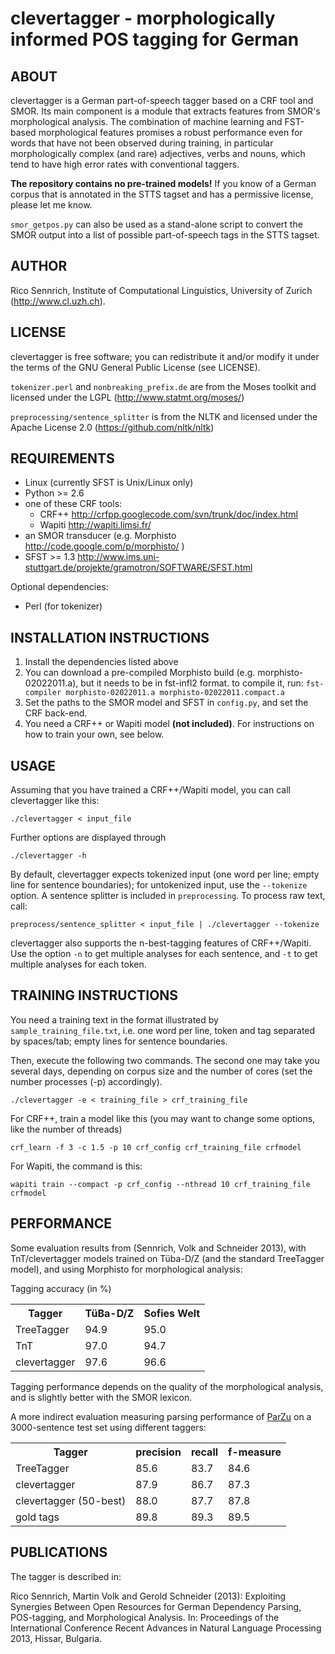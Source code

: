 clevertagger - morphologically informed POS tagging for German
==============================================================

ABOUT
-----

clevertagger is a German part-of-speech tagger based on a CRF tool and SMOR.
Its main component is a module that extracts features from SMOR's morphological analysis.
The combination of machine learning and FST-based morphological features promises a robust performance even for words that have not been observed during training,
in particular morphologically complex (and rare) adjectives, verbs and nouns, which tend to have high error rates with conventional taggers.

**The repository contains no pre-trained models!**
If you know of a German corpus that is annotated in the STTS tagset and has a permissive license, please let me know.

`smor_getpos.py` can also be used as a stand-alone script to convert the SMOR output into a list of possible part-of-speech tags in the STTS tagset.

AUTHOR
------

Rico Sennrich, Institute of Computational Linguistics, University of Zurich (http://www.cl.uzh.ch).


LICENSE
-------

clevertagger is free software; you can redistribute it and/or modify it under the terms of the GNU General Public License (see LICENSE).

`tokenizer.perl` and `nonbreaking_prefix.de` are from the Moses toolkit and licensed under the LGPL (http://www.statmt.org/moses/)

`preprocessing/sentence_splitter` is from the NLTK and licensed under the Apache License 2.0 (https://github.com/nltk/nltk)


REQUIREMENTS
------------

- Linux (currently SFST is Unix/Linux only)
- Python >= 2.6
- one of these CRF tools:
  - CRF++ http://crfpp.googlecode.com/svn/trunk/doc/index.html
  - Wapiti http://wapiti.limsi.fr/
- an SMOR transducer (e.g. Morphisto http://code.google.com/p/morphisto/ )
- SFST >= 1.3 http://www.ims.uni-stuttgart.de/projekte/gramotron/SOFTWARE/SFST.html

Optional dependencies:

- Perl (for tokenizer)

INSTALLATION INSTRUCTIONS
-------------------------

1. Install the dependencies listed above
2. You can download a pre-compiled Morphisto build (e.g. morphisto-02022011.a), but it needs to be in fst-infl2 format.
to compile it, run:
    `fst-compiler morphisto-02022011.a morphisto-02022011.compact.a`
3. Set the paths to the SMOR model and SFST in `config.py`, and set the CRF back-end.
4. You need a CRF++ or Wapiti model **(not included)**. For instructions on how to train your own, see below.


USAGE
-----

Assuming that you have trained a CRF++/Wapiti model, you can call clevertagger like this:

    ./clevertagger < input_file

Further options are displayed through

    ./clevertagger -h

By default, clevertagger expects tokenized input (one word per line; empty line for sentence boundaries);
for untokenized input, use the `--tokenize` option. A sentence splitter is included in `preprocessing`. To process raw text, call:

    preprocess/sentence_splitter < input_file | ./clevertagger --tokenize

clevertagger also supports the n-best-tagging features of CRF++/Wapiti.
Use the option `-n` to get multiple analyses for each sentence, and `-t` to get multiple analyses for each token.


TRAINING INSTRUCTIONS
---------------------

You need a training text in the format illustrated by `sample_training_file.txt`, 
i.e. one word per line, token and tag separated by spaces/tab; empty lines for sentence boundaries.

Then, execute the following two commands.
The second one may take you several days, depending on corpus size and the number of cores (set the number processes (-p) accordingly).

    ./clevertagger -e < training_file > crf_training_file

For CRF++, train a model like this (you may want to change some options, like the number of threads)

    crf_learn -f 3 -c 1.5 -p 10 crf_config crf_training_file crfmodel

For Wapiti, the command is this:

    wapiti train --compact -p crf_config --nthread 10 crf_training_file crfmodel

PERFORMANCE
-----------

Some evaluation results from (Sennrich, Volk and Schneider 2013), with TnT/clevertagger models trained on Tüba-D/Z (and the standard TreeTagger model), 
and using Morphisto for morphological analysis:

Tagging accuracy (in %)

<table>
  <tr>
    <th>Tagger</th>
    <th>TüBa-D/Z</th>
    <th>Sofies Welt</th>
  </tr>

  <tr>
    <td>TreeTagger</td>
    <td>94.9</td>
    <td>95.0</td>
  </tr>

  <tr>
    <td>TnT</td>
    <td>97.0</td>
    <td>94.7</td>
  </tr>

  <tr>
    <td>clevertagger</td>
    <td>97.6</td>
    <td>96.6</td>
  </tr>

</table>

Tagging performance depends on the quality of the morphological analysis, and is slightly better with the SMOR lexicon.

A more indirect evaluation measuring parsing performance of [ParZu](https://github.com/rsennrich/ParZu) on a 3000-sentence test set using different taggers:


<table>
  <tr>
    <th>Tagger</th>
    <th>precision</th>
    <th>recall</th>
    <th>f-measure</th>
  </tr>

  <tr>
    <td>TreeTagger</td>
    <td>85.6</td>
    <td>83.7</td>
    <td>84.6</td>
  </tr>

  <tr>
    <td>clevertagger</td>
    <td>87.9</td>
    <td>86.7</td>
    <td>87.3</td>
  </tr>

  <tr>
    <td>clevertagger (50-best)</td>
    <td>88.0</td>
    <td>87.7</td>
    <td>87.8</td>
  </tr>

  <tr>
    <td>gold tags</td>
    <td>89.8</td>
    <td>89.3</td>
    <td>89.5</td>
  </tr>

</table>


PUBLICATIONS
------------

The tagger is described in:

Rico Sennrich, Martin Volk and Gerold Schneider (2013):
   Exploiting Synergies Between Open Resources for German Dependency Parsing, POS-tagging, and Morphological Analysis.
   In: Proceedings of the International Conference Recent Advances in Natural Language Processing 2013, Hissar, Bulgaria.
